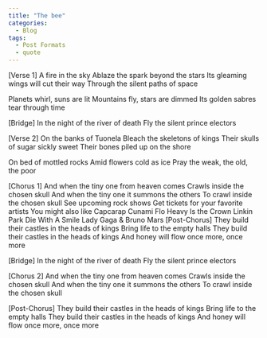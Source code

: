 ```yaml
---
title: "The bee"
categories:
  - Blog
tags:
  - Post Formats
  - quote
---
```


[Verse 1]
A fire in the sky
Ablaze the spark beyond the stars
Its gleaming wings will cut their way
Through the silent paths of space

Planets whirl, suns are lit
Mountains fly, stars are dimmed
Its golden sabres tear through time

[Bridge]
In the night of the river of death
Fly the silent prince electors

[Verse 2]
On the banks of Tuonela
Bleach the skeletons of kings
Their skulls of sugar sickly sweet
Their bones piled up on the shore

On bed of mottled rocks
Amid flowers cold as ice
Pray the weak, the old, the poor

[Chorus 1]
And when the tiny one from heaven comes
Crawls inside the chosen skull
And when the tiny one it summons the others
To crawl inside the chosen skull
See upcoming rock shows
Get tickets for your favorite artists
You might also like
Capcarap
Cunami Flo
Heavy Is the Crown
Linkin Park
Die With A Smile
Lady Gaga & Bruno Mars
[Post-Chorus]
They build their castles in the heads of kings
Bring life to the empty halls
They build their castles in the heads of kings
And honey will flow once more, once more

[Bridge]
In the night of the river of death
Fly the silent prince electors

[Chorus 2]
And when the tiny one from heaven comes
Crawls inside the chosen skull
And when the tiny one it summons the others
To crawl inside the chosen skull

[Post-Chorus]
They build their castles in the heads of kings
Bring life to the empty halls
They build their castles in the heads of kings
And honey will flow once more, once more